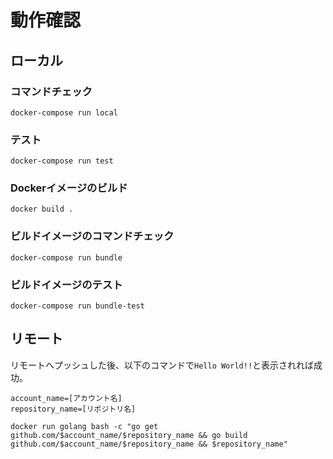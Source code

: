 # 動作確認
## ローカル
### コマンドチェック
```shell script
docker-compose run local 
```

### テスト
```shell script
docker-compose run test 
```

### Dockerイメージのビルド
```shell script
docker build . 
```

### ビルドイメージのコマンドチェック
```shell script
docker-compose run bundle 
```

### ビルドイメージのテスト
```shell script
docker-compose run bundle-test
```

## リモート
リモートへプッシュした後、以下のコマンドで`Hello World!!`と表示されれば成功。
```shell script
account_name=[アカウント名]
repository_name=[リポジトリ名]

docker run golang bash -c "go get github.com/$account_name/$repository_name && go build github.com/$account_name/$repository_name && $repository_name"
```